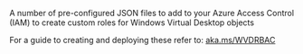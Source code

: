 A number of pre-configured JSON files to add to your Azure Access Control (IAM) to create custom roles for Windows Virtual Desktop objects

For a guide to creating and deploying these refer to: [aka.ms/WVDRBAC](https://xenithit.blogspot.com/2020/07/how-to-create-delegated-admin-for.html)

